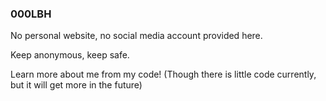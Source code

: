 ### 000LBH

<!--
**000lbh/000lbh** is a ✨ _special_ ✨ repository because its `README.md` (this file) appears on your GitHub profile.

Here are some ideas to get you started:

- 🔭 I’m currently working on ...
- 🌱 I’m currently learning ...
- 👯 I’m looking to collaborate on ...
- 🤔 I’m looking for help with ...
- 💬 Ask me about ...
- 📫 How to reach me: ...
- 😄 Pronouns: ...
- ⚡ Fun fact: ...
-->

No personal website, no social media account provided here.

Keep anonymous, keep safe.

Learn more about me from my code! (Though there is little code currently, but it will get more in the future)
